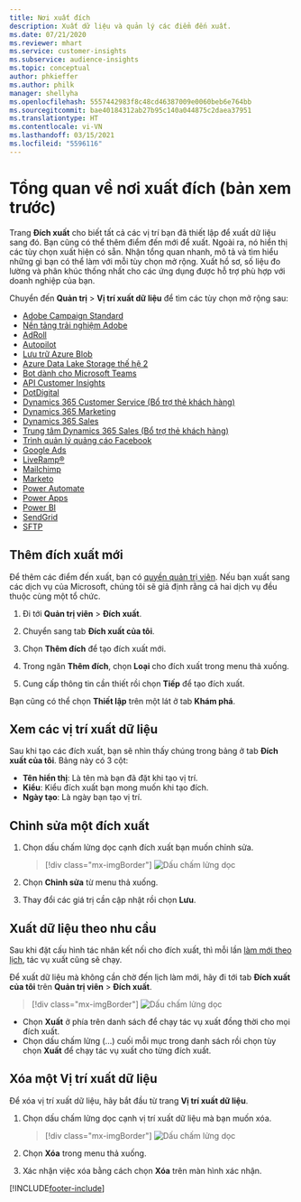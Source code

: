 ```yaml
---
title: Nơi xuất đích
description: Xuất dữ liệu và quản lý các điểm đến xuất.
ms.date: 07/21/2020
ms.reviewer: mhart
ms.service: customer-insights
ms.subservice: audience-insights
ms.topic: conceptual
author: phkieffer
ms.author: philk
manager: shellyha
ms.openlocfilehash: 5557442983f8c48cd46387009e0060beb6e764bb
ms.sourcegitcommit: bae40184312ab27b95c140a044875c2daea37951
ms.translationtype: HT
ms.contentlocale: vi-VN
ms.lasthandoff: 03/15/2021
ms.locfileid: "5596116"
---
```

# <a name="export-destinations-preview-overview"></a>Tổng quan về nơi xuất đích (bản xem trước)

Trang **Đích xuất** cho biết tất cả các vị trí bạn đã thiết lập để xuất dữ liệu sang đó. Bạn cũng có thể thêm điểm đến mới để xuất. Ngoài ra, nó hiển thị các tùy chọn xuất hiện có sẵn. Nhận tổng quan nhanh, mô tả và tìm hiểu những gì bạn có thể làm với mỗi tùy chọn mở rộng. Xuất hồ sơ, số liệu đo lường và phân khúc thống nhất cho các ứng dụng được hỗ trợ phù hợp với doanh nghiệp của bạn.

Chuyển đến **Quản trị** > **Vị trí xuất dữ liệu** để tìm các tùy chọn mở rộng sau:

- [Adobe Campaign Standard](export-adobe-campaign-standard.md)
- [Nền tảng trải nghiệm Adobe](export-adobe-experience-platform.md)
- [AdRoll](export-adroll.md)
- [Autopilot](export-autopilot.md)
- [Lưu trữ Azure Blob](export-azure-blob-storage.md)
- [Azure Data Lake Storage thế hệ 2](export-azure-data-lake-storage-gen2.md)
- [Bot dành cho Microsoft Teams](export-teams-bot.md)
- [API Customer Insights](apis.md)
- [DotDigital](export-dotdigital.md)
- [Dynamics 365 Customer Service (Bổ trợ thẻ khách hàng)](customer-card-add-in.md)
- [Dynamics 365 Marketing](export-dynamics365-marketing.md)
- [Dynamics 365 Sales](export-dynamics365-sales.md)
- [Trung tâm Dynamics 365 Sales (Bổ trợ thẻ khách hàng)](customer-card-add-in.md)
- [Trình quản lý quảng cáo Facebook](export-facebook.md)
- [Google Ads](export-google-ads.md)
- [LiveRamp&reg;](export-liveramp.md)
- [Mailchimp](export-mailchimp.md)
- [Marketo](export-marketo.md)
- [Power Automate](export-power-automate.md)
- [Power Apps](export-power-apps.md)
- [Power BI](export-power-bi.md)
- [SendGrid](export-sendgrid.md)
- [SFTP](export-sftp.md)

## <a name="add-a-new-export-destination"></a>Thêm đích xuất mới

Để thêm các điểm đến xuất, bạn có [quyền quản trị viên](permissions.md). Nếu bạn xuất sang các dịch vụ của Microsoft, chúng tôi sẽ giả định rằng cả hai dịch vụ đều thuộc cùng một tổ chức.

1. Đi tới **Quản trị viên** > **Đích xuất**.

1. Chuyển sang tab **Đích xuất của tôi**.

1. Chọn **Thêm đích** để tạo đích xuất mới.

1. Trong ngăn **Thêm đích**, chọn **Loại** cho đích xuất trong menu thả xuống.

1. Cung cấp thông tin cần thiết rồi chọn **Tiếp** để tạo đích xuất.

Bạn cũng có thể chọn **Thiết lập** trên một lát ở tab **Khám phá**.

## <a name="view-export-destinations"></a>Xem các vị trí xuất dữ liệu

Sau khi tạo các đích xuất, bạn sẽ nhìn thấy chúng trong bảng ở tab **Đích xuất của tôi**. Bảng này có 3 cột:

- **Tên hiển thị**: Là tên mà bạn đã đặt khi tạo vị trí.
- **Kiểu**: Kiểu đích xuất bạn mong muốn khi tạo đích.
- **Ngày tạo**: Là ngày bạn tạo vị trí.

## <a name="edit-an-export-destination"></a>Chỉnh sửa một đích xuất

1. Chọn dấu chấm lửng dọc cạnh đích xuất bạn muốn chỉnh sửa.

   > [!div class="mx-imgBorder"]
   > ![Dấu chấm lửng dọc](media/export-destinations-page-ellipsis.png "Dấu chấm lửng dọc")

1. Chọn **Chỉnh sửa** từ menu thả xuống.

1. Thay đổi các giá trị cần cập nhật rồi chọn **Lưu**.

## <a name="export-data-on-demand"></a>Xuất dữ liệu theo nhu cầu

Sau khi đặt cấu hình tác nhân kết nối cho đích xuất, thì mỗi lần [làm mới theo lịch](system.md#schedule-tab), tác vụ xuất cũng sẽ chạy.

Để xuất dữ liệu mà không cần chờ đến lịch làm mới, hãy đi tới tab **Đích xuất của tôi** trên **Quản trị viên** > **Đích xuất**.

> [!div class="mx-imgBorder"]
> ![Dấu chấm lửng dọc](media/export-destinations-page-ellipsis.png "Dấu chấm lửng dọc")

- Chọn **Xuất** ở phía trên danh sách để chạy tác vụ xuất đồng thời cho mọi đích xuất.
- Chọn dấu chấm lửng (...) cuối mỗi mục trong danh sách rồi chọn tùy chọn **Xuất** để chạy tác vụ xuất cho từng đích xuất.

## <a name="remove-an-export-destination"></a>Xóa một Vị trí xuất dữ liệu

Để xóa vị trí xuất dữ liệu, hãy bắt đầu từ trang **Vị trí xuất dữ liệu**.

1. Chọn dấu chấm lửng dọc cạnh vị trí xuất dữ liệu mà bạn muốn xóa.

   > [!div class="mx-imgBorder"]
   > ![Dấu chấm lửng dọc](media/export-destinations-page-ellipsis.png "Dấu chấm lửng dọc")

2. Chọn **Xóa** trong menu thả xuống.

3. Xác nhận việc xóa bằng cách chọn **Xóa** trên màn hình xác nhận.


[!INCLUDE[footer-include](../includes/footer-banner.md)]